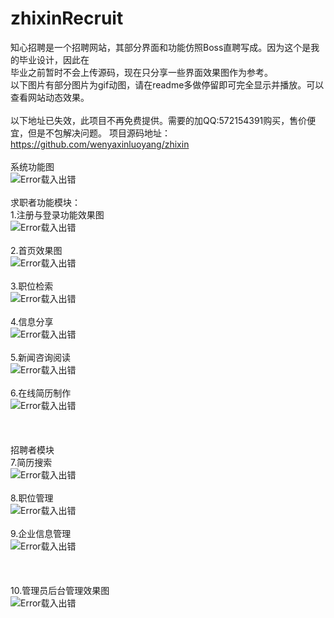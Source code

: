 # zhixinRecruit
知心招聘是一个招聘网站，其部分界面和功能仿照Boss直聘写成。因为这个是我的毕业设计，因此在</br>
毕业之前暂时不会上传源码，现在只分享一些界面效果图作为参考。</br>
以下图片有部分图片为gif动图，请在readme多做停留即可完全显示并播放。可以查看网站动态效果。
</br></br>
以下地址已失效，此项目不再免费提供。需要的加QQ:572154391购买，售价便宜，但是不包解决问题。
项目源码地址：https://github.com/wenyaxinluoyang/zhixin
</br></br>
系统功能图</br>
![Error载入出错](https://github.com/wenyaxinluoyang/zhixinRecruit/blob/master/images/Architecture.png)</br>
</br>
求职者功能模块：</br>
1.注册与登录功能效果图</br>
![Error载入出错](https://github.com/wenyaxinluoyang/zhixinRecruit/blob/master/images/注册和登录.gif)</br>
</br>
2.首页效果图</br>
![Error载入出错](https://github.com/wenyaxinluoyang/zhixinRecruit/blob/master/images/首页效果图.gif)</br>
</br>
3.职位检索</br>
![Error载入出错](https://github.com/wenyaxinluoyang/zhixinRecruit/blob/master/images/检索职位.gif)</br>
</br>
4.信息分享</br>
![Error载入出错](https://github.com/wenyaxinluoyang/zhixinRecruit/blob/master/images/分享信息.gif)</br>
</br>
5.新闻咨询阅读</br>
![Error载入出错](https://github.com/wenyaxinluoyang/zhixinRecruit/blob/master/images/资讯阅读.gif)</br>
</br>
6.在线简历制作</br>
![Error载入出错](https://github.com/wenyaxinluoyang/zhixinRecruit/blob/master/images/在线简历制作.gif)</br>
</br>
</br>
</br>
招聘者模块</br>
7.简历搜索</br>
![Error载入出错](https://github.com/wenyaxinluoyang/zhixinRecruit/blob/master/images/简历搜索.gif)</br>
</br>
8.职位管理</br>
![Error载入出错](https://github.com/wenyaxinluoyang/zhixinRecruit/blob/master/images/职位管理.gif)</br>
</br>
9.企业信息管理</br>
![Error载入出错](https://github.com/wenyaxinluoyang/zhixinRecruit/blob/master/images/企业信息管理.gif)</br>
</br>
</br>
</br>
10.管理员后台管理效果图</br>
![Error载入出错](https://github.com/wenyaxinluoyang/zhixinRecruit/blob/master/images/管理员后台管理效果图.gif)</br>
</br>


